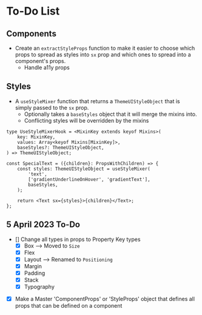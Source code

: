 # To-Do List

## Components

-   Create an `extractStyleProps` function to make it easier to choose which props to spread as styles into `sx` prop and which ones to spread into a component's props.
    -   Handle a11y props

## Styles

-   A `useStyleMixer` function that returns a `ThemeUIStyleObject` that is simply passed to the `sx` prop.
    -   Optionally takes a `baseStyles` object that it will merge the mixins into.
    -   Conflicting styles will be overridden by the mixins

```tsx
type UseStyleMixerHook = <MixinKey extends keyof Mixins>(
    key: MixinKey,
    values: Array<keyof Mixins[MixinKey]>,
    baseStyles?: ThemeUIStyleObject,
) => ThemeUIStyleObject;

const SpecialText = ({children}: PropsWithChildren) => {
    const styles: ThemeUIStyleObject = useStyleMixer(
        'text',
        ['gradientUnderlineOnHover', 'gradientText'],
        baseStyles,
    );

    return <Text sx={styles}>{children}</Text>;
};
```

## 5 April 2023 To-Do

-   [] Change all types in props to Property Key types
    -   [x] Box --> Moved to `Size`
    -   [x] Flex
    -   [x] Layout --> Renamed to `Positioning`
    -   [x] Margin
    -   [x] Padding
    -   [x] Stack
    -   [x] Typography
-   [x] Make a Master 'ComponentProps' or 'StyleProps' object that defines all props that can be defined on a component
